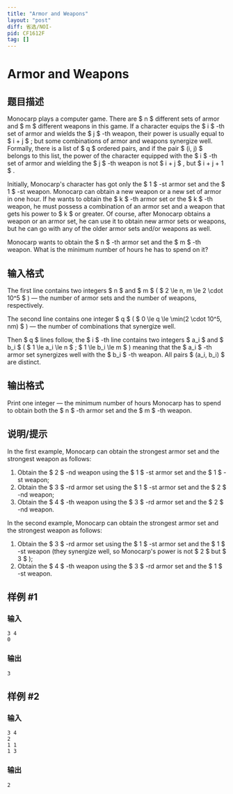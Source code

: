```yaml
---
title: "Armor and Weapons"
layout: "post"
diff: 省选/NOI-
pid: CF1612F
tag: []
---
```


# Armor and Weapons

## 题目描述

Monocarp plays a computer game. There are $ n $ different sets of armor and $ m $ different weapons in this game. If a character equips the $ i $ -th set of armor and wields the $ j $ -th weapon, their power is usually equal to $ i + j $ ; but some combinations of armor and weapons synergize well. Formally, there is a list of $ q $ ordered pairs, and if the pair $ (i, j) $ belongs to this list, the power of the character equipped with the $ i $ -th set of armor and wielding the $ j $ -th weapon is not $ i + j $ , but $ i + j + 1 $ .

Initially, Monocarp's character has got only the $ 1 $ -st armor set and the $ 1 $ -st weapon. Monocarp can obtain a new weapon or a new set of armor in one hour. If he wants to obtain the $ k $ -th armor set or the $ k $ -th weapon, he must possess a combination of an armor set and a weapon that gets his power to $ k $ or greater. Of course, after Monocarp obtains a weapon or an armor set, he can use it to obtain new armor sets or weapons, but he can go with any of the older armor sets and/or weapons as well.

Monocarp wants to obtain the $ n $ -th armor set and the $ m $ -th weapon. What is the minimum number of hours he has to spend on it?

## 输入格式

The first line contains two integers $ n $ and $ m $ ( $ 2 \le n, m \le 2 \cdot 10^5 $ ) — the number of armor sets and the number of weapons, respectively.

The second line contains one integer $ q $ ( $ 0 \le q \le \min(2 \cdot 10^5, nm) $ ) — the number of combinations that synergize well.

Then $ q $ lines follow, the $ i $ -th line contains two integers $ a_i $ and $ b_i $ ( $ 1 \le a_i \le n $ ; $ 1 \le b_i \le m $ ) meaning that the $ a_i $ -th armor set synergizes well with the $ b_i $ -th weapon. All pairs $ (a_i, b_i) $ are distinct.

## 输出格式

Print one integer — the minimum number of hours Monocarp has to spend to obtain both the $ n $ -th armor set and the $ m $ -th weapon.

## 说明/提示

In the first example, Monocarp can obtain the strongest armor set and the strongest weapon as follows:

1. Obtain the $ 2 $ -nd weapon using the $ 1 $ -st armor set and the $ 1 $ -st weapon;
2. Obtain the $ 3 $ -rd armor set using the $ 1 $ -st armor set and the $ 2 $ -nd weapon;
3. Obtain the $ 4 $ -th weapon using the $ 3 $ -rd armor set and the $ 2 $ -nd weapon.

In the second example, Monocarp can obtain the strongest armor set and the strongest weapon as follows:

1. Obtain the $ 3 $ -rd armor set using the $ 1 $ -st armor set and the $ 1 $ -st weapon (they synergize well, so Monocarp's power is not $ 2 $ but $ 3 $ );
2. Obtain the $ 4 $ -th weapon using the $ 3 $ -rd armor set and the $ 1 $ -st weapon.

## 样例 #1

### 输入

```
3 4
0
```

### 输出

```
3
```

## 样例 #2

### 输入

```
3 4
2
1 1
1 3
```

### 输出

```
2
```

